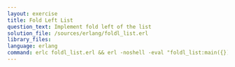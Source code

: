 ```yaml
---
layout: exercise
title: Fold Left List
question_text: Implement fold left of the list
solution_file: /sources/erlang/foldl_list.erl
library_files:
language: erlang
command: erlc foldl_list.erl && erl -noshell -eval "foldl_list:main({})."
---
```

